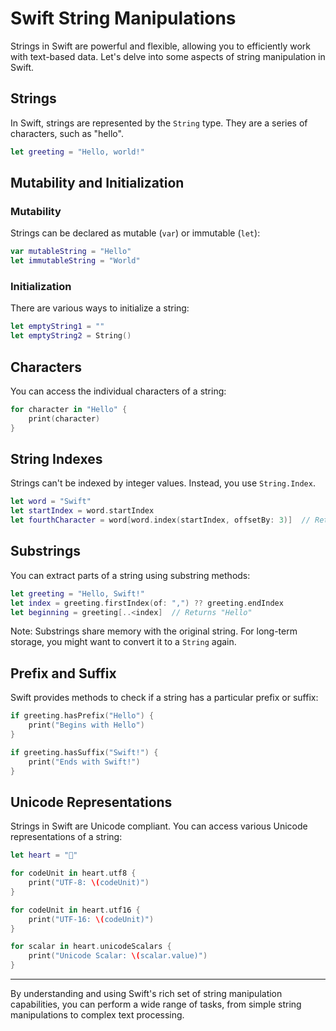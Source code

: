 # Swift String Manipulations

Strings in Swift are powerful and flexible, allowing you to efficiently work with text-based data. Let's delve into some aspects of string manipulation in Swift.

## Strings

In Swift, strings are represented by the `String` type. They are a series of characters, such as "hello".

```swift
let greeting = "Hello, world!"
```

## Mutability and Initialization

### Mutability

Strings can be declared as mutable (`var`) or immutable (`let`):

```swift
var mutableString = "Hello"
let immutableString = "World"
```

### Initialization

There are various ways to initialize a string:

```swift
let emptyString1 = ""
let emptyString2 = String()
```

## Characters

You can access the individual characters of a string:

```swift
for character in "Hello" {
    print(character)
}
```

## String Indexes

Strings can't be indexed by integer values. Instead, you use `String.Index`.

```swift
let word = "Swift"
let startIndex = word.startIndex
let fourthCharacter = word[word.index(startIndex, offsetBy: 3)]  // Returns 'f'
```

## Substrings

You can extract parts of a string using substring methods:

```swift
let greeting = "Hello, Swift!"
let index = greeting.firstIndex(of: ",") ?? greeting.endIndex
let beginning = greeting[..<index]  // Returns "Hello"
```

Note: Substrings share memory with the original string. For long-term storage, you might want to convert it to a `String` again.

## Prefix and Suffix

Swift provides methods to check if a string has a particular prefix or suffix:

```swift
if greeting.hasPrefix("Hello") {
    print("Begins with Hello")
}

if greeting.hasSuffix("Swift!") {
    print("Ends with Swift!")
}
```

## Unicode Representations

Strings in Swift are Unicode compliant. You can access various Unicode representations of a string:

```swift
let heart = "🩷"

for codeUnit in heart.utf8 {
    print("UTF-8: \(codeUnit)")
}

for codeUnit in heart.utf16 {
    print("UTF-16: \(codeUnit)")
}

for scalar in heart.unicodeScalars {
    print("Unicode Scalar: \(scalar.value)")
}
```

---

By understanding and using Swift's rich set of string manipulation capabilities, you can perform a wide range of tasks, from simple string manipulations to complex text processing.